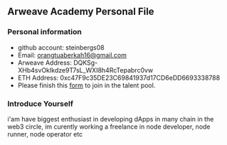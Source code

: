 ## Arweave Academy Personal File

### Personal information

- github account: steinbergs08
- Email: orangtuaberkah16@gmail.com
- Arweave Address: DQKSg-XHb4svOkIkdze9T7sL_WXI8h4RcTepabrc0vw
- ETH Address: 0xc47F9c35DE23C69841937d17CD6eDD6693338788
- Please finish this [form](https://docs.google.com/forms/d/e/1FAIpQLSfWA5fIIcBgmRppm3jNz5vmf9Mai_QMVil-2pO4r7YKn_Zhtw/viewform?usp=sf_link) to join in the talent pool.

### Introduce Yourself
 i'am have biggest enthusiast in developing dApps in many chain in the web3 circle, im curently working a freelance in node developer, node runner, node operator etc
